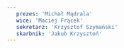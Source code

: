 ```yaml
---
   prezes: 'Michał Mądrala'
   wice: 'Maciej Frącek'
   sekretarz: 'Krzysztof Szymański'
   skarbnik: 'Jakub Krzysztoń'
---
```

